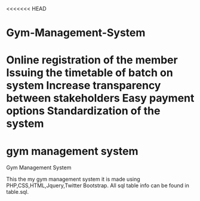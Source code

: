 <<<<<<< HEAD
# Gym-Management-System
Online registration of the member Issuing the timetable of batch on system Increase transparency between stakeholders Easy payment options Standardization of the system
=======
gym management system
===================

Gym Management System

This the my gym management system it is made using PHP,CSS,HTML,Jquery,Twitter Bootstrap.
All sql table info can be found in table.sql.



